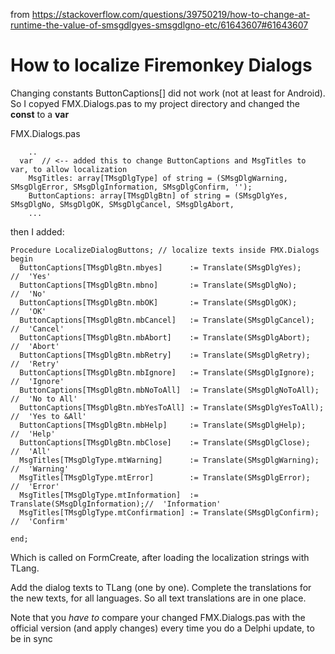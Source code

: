 from https://stackoverflow.com/questions/39750219/how-to-change-at-runtime-the-value-of-smsgdlgyes-smsgdlgno-etc/61643607#61643607

# How to localize Firemonkey Dialogs

Changing constants ButtonCaptions[] did not work (not at least for Android). 
So I copyed FMX.Dialogs.pas to my project directory and changed the **const** to a **var**

FMX.Dialogs.pas

        ..
      var  // <-- added this to change ButtonCaptions and MsgTitles to var, to allow localization
        MsgTitles: array[TMsgDlgType] of string = (SMsgDlgWarning, SMsgDlgError, SMsgDlgInformation, SMsgDlgConfirm, '');
        ButtonCaptions: array[TMsgDlgBtn] of string = (SMsgDlgYes, SMsgDlgNo, SMsgDlgOK, SMsgDlgCancel, SMsgDlgAbort,    
        ...

then I added: 

    Procedure LocalizeDialogButtons; // localize texts inside FMX.Dialogs
    begin
      ButtonCaptions[TMsgDlgBtn.mbyes]      := Translate(SMsgDlgYes);        //  'Yes'
      ButtonCaptions[TMsgDlgBtn.mbno]       := Translate(SMsgDlgNo);         //  'No'
      ButtonCaptions[TMsgDlgBtn.mbOK]       := Translate(SMsgDlgOK);         //  'OK'
      ButtonCaptions[TMsgDlgBtn.mbCancel]   := Translate(SMsgDlgCancel);     //  'Cancel'
      ButtonCaptions[TMsgDlgBtn.mbAbort]    := Translate(SMsgDlgAbort);      //  'Abort'
      ButtonCaptions[TMsgDlgBtn.mbRetry]    := Translate(SMsgDlgRetry);      //  'Retry'
      ButtonCaptions[TMsgDlgBtn.mbIgnore]   := Translate(SMsgDlgIgnore);     //  'Ignore'
      ButtonCaptions[TMsgDlgBtn.mbNoToAll]  := Translate(SMsgDlgNoToAll);    //  'No to All'
      ButtonCaptions[TMsgDlgBtn.mbYesToAll] := Translate(SMsgDlgYesToAll);   //  'Yes to &All'
      ButtonCaptions[TMsgDlgBtn.mbHelp]     := Translate(SMsgDlgHelp);       //  'Help'
      ButtonCaptions[TMsgDlgBtn.mbClose]    := Translate(SMsgDlgClose);      //  'All'
      MsgTitles[TMsgDlgType.mtWarning]      := Translate(SMsgDlgWarning);    //  'Warning'
      MsgTitles[TMsgDlgType.mtError]        := Translate(SMsgDlgError);      //  'Error'
      MsgTitles[TMsgDlgType.mtInformation]  := Translate(SMsgDlgInformation);//  'Information'
      MsgTitles[TMsgDlgType.mtConfirmation] := Translate(SMsgDlgConfirm);    //  'Confirm'
    
    end;

Which is called on FormCreate, after loading the localization strings with TLang.

Add the dialog texts to TLang (one by one).
Complete the translations for the new texts, for all languages. 
So all text translations are in one place.

Note that you *have to* compare your changed FMX.Dialogs.pas with the official version (and apply changes) every time you do a Delphi update, to be in sync 
